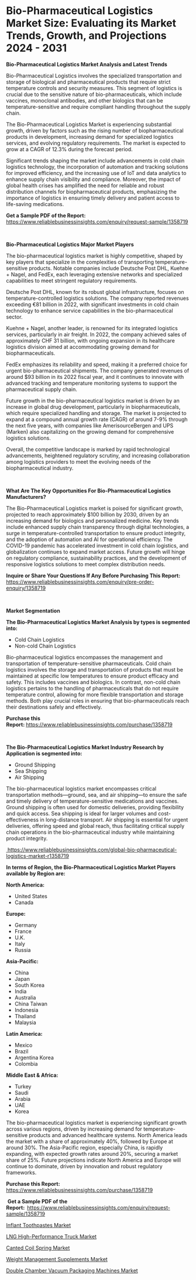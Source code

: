 <p><h1>Bio-Pharmaceutical Logistics Market Size: Evaluating its Market Trends, Growth, and Projections 2024 - 2031</h1></p><p><strong>Bio-Pharmaceutical Logistics Market Analysis and Latest Trends</strong></p>
<p><p>Bio-Pharmaceutical Logistics involves the specialized transportation and storage of biological and pharmaceutical products that require strict temperature controls and security measures. This segment of logistics is crucial due to the sensitive nature of bio-pharmaceuticals, which include vaccines, monoclonal antibodies, and other biologics that can be temperature-sensitive and require compliant handling throughout the supply chain.</p><p>The Bio-Pharmaceutical Logistics Market is experiencing substantial growth, driven by factors such as the rising number of biopharmaceutical products in development, increasing demand for specialized logistics services, and evolving regulatory requirements. The market is expected to grow at a CAGR of 12.3% during the forecast period. </p><p>Significant trends shaping the market include advancements in cold chain logistics technology, the incorporation of automation and tracking solutions for improved efficiency, and the increasing use of IoT and data analytics to enhance supply chain visibility and compliance. Moreover, the impact of global health crises has amplified the need for reliable and robust distribution channels for biopharmaceutical products, emphasizing the importance of logistics in ensuring timely delivery and patient access to life-saving medications.</p></p>
<p><strong>Get a Sample PDF of the Report:&nbsp;</strong> <a href="https://www.reliablebusinessinsights.com/enquiry/request-sample/1358719?utm_campaign=63&utm_medium=2&utm_source=Github&utm_content=ia&utm_term=29102024&utm_id=bio-pharmaceutical-logistics">https://www.reliablebusinessinsights.com/enquiry/request-sample/1358719</a></p>
<p>&nbsp;</p>
<p><strong>Bio-Pharmaceutical Logistics Major Market Players</strong></p>
<p><p>The bio-pharmaceutical logistics market is highly competitive, shaped by key players that specialize in the complexities of transporting temperature-sensitive products. Notable companies include Deutsche Post DHL, Kuehne + Nagel, and FedEx, each leveraging extensive networks and specialized capabilities to meet stringent regulatory requirements.</p><p>Deutsche Post DHL, known for its robust global infrastructure, focuses on temperature-controlled logistics solutions. The company reported revenues exceeding €81 billion in 2022, with significant investments in cold chain technology to enhance service capabilities in the bio-pharmaceutical sector.</p><p>Kuehne + Nagel, another leader, is renowned for its integrated logistics services, particularly in air freight. In 2022, the company achieved sales of approximately CHF 31 billion, with ongoing expansion in its healthcare logistics division aimed at accommodating growing demand for biopharmaceuticals.</p><p>FedEx emphasizes its reliability and speed, making it a preferred choice for urgent bio-pharmaceutical shipments. The company generated revenues of around $93 billion in its 2022 fiscal year, and it continues to innovate with advanced tracking and temperature monitoring systems to support the pharmaceutical supply chain.</p><p>Future growth in the bio-pharmaceutical logistics market is driven by an increase in global drug development, particularly in biopharmaceuticals, which require specialized handling and storage. The market is projected to expand at a compound annual growth rate (CAGR) of around 7-9% through the next five years, with companies like AmerisourceBergen and UPS (Marken) also capitalizing on the growing demand for comprehensive logistics solutions.</p><p>Overall, the competitive landscape is marked by rapid technological advancements, heightened regulatory scrutiny, and increasing collaboration among logistics providers to meet the evolving needs of the biopharmaceutical industry.</p></p>
<p>&nbsp;</p>
<p><strong>What Are The Key Opportunities For Bio-Pharmaceutical Logistics Manufacturers?</strong></p>
<p><p>The Bio-Pharmaceutical Logistics market is poised for significant growth, projected to reach approximately $100 billion by 2030, driven by an increasing demand for biologics and personalized medicine. Key trends include enhanced supply chain transparency through digital technologies, a surge in temperature-controlled transportation to ensure product integrity, and the adoption of automation and AI for operational efficiency. The COVID-19 pandemic has accelerated investment in cold chain logistics, and globalization continues to expand market access. Future growth will hinge on regulatory compliance, sustainability practices, and the development of responsive logistics solutions to meet complex distribution needs.</p></p>
<p><strong>Inquire or Share Your Questions If Any Before Purchasing This Report:</strong> <a href="https://www.reliablebusinessinsights.com/enquiry/pre-order-enquiry/1358719?utm_campaign=63&utm_medium=2&utm_source=Github&utm_content=ia&utm_term=29102024&utm_id=bio-pharmaceutical-logistics">https://www.reliablebusinessinsights.com/enquiry/pre-order-enquiry/1358719</a></p>
<p>&nbsp;</p>
<p><strong>Market Segmentation</strong></p>
<p><strong>The Bio-Pharmaceutical Logistics Market Analysis by types is segmented into:</strong></p>
<p><ul><li>Cold Chain Logistics</li><li>Non-cold Chain Logistics</li></ul></p>
<p><p>Bio-pharmaceutical logistics encompasses the management and transportation of temperature-sensitive pharmaceuticals. Cold chain logistics involves the storage and transportation of products that must be maintained at specific low temperatures to ensure product efficacy and safety. This includes vaccines and biologics. In contrast, non-cold chain logistics pertains to the handling of pharmaceuticals that do not require temperature control, allowing for more flexible transportation and storage methods. Both play crucial roles in ensuring that bio-pharmaceuticals reach their destinations safely and effectively.</p></p>
<p><strong>Purchase this Report:&nbsp;</strong><a href="https://www.reliablebusinessinsights.com/purchase/1358719?utm_campaign=63&utm_medium=2&utm_source=Github&utm_content=ia&utm_term=29102024&utm_id=bio-pharmaceutical-logistics">https://www.reliablebusinessinsights.com/purchase/1358719</a></p>
<p>&nbsp;</p>
<p><strong>The Bio-Pharmaceutical Logistics Market Industry Research by Application is segmented into:</strong></p>
<p><ul><li>Ground Shipping</li><li>Sea Shipping</li><li>Air Shipping</li></ul></p>
<p><p>The bio-pharmaceutical logistics market encompasses critical transportation methods—ground, sea, and air shipping—to ensure the safe and timely delivery of temperature-sensitive medications and vaccines. Ground shipping is often used for domestic deliveries, providing flexibility and quick access. Sea shipping is ideal for larger volumes and cost-effectiveness in long-distance transport. Air shipping is essential for urgent deliveries, offering speed and global reach, thus facilitating critical supply chain operations in the bio-pharmaceutical industry while maintaining product integrity.</p></p>
<p><a href="https://www.reliablebusinessinsights.com/global-bio-pharmaceutical-logistics-market-r1358719?utm_campaign=63&utm_medium=2&utm_source=Github&utm_content=ia&utm_term=29102024&utm_id=bio-pharmaceutical-logistics">&nbsp;https://www.reliablebusinessinsights.com/global-bio-pharmaceutical-logistics-market-r1358719</a></p>
<p><strong>In terms of Region, the Bio-Pharmaceutical Logistics Market Players available by Region are:</strong></p>
<p>
    <p> <strong> North America: </strong>
        <ul>
            <li>United States</li>
            <li>Canada</li>
        </ul>
        </p> 
    <p> <strong> Europe: </strong>
        <ul>
            <li>Germany</li>
            <li>France</li>
            <li>U.K.</li>
            <li>Italy</li>
            <li>Russia</li>
        </ul>
        </p> 
    <p> <strong> Asia-Pacific: </strong>
        <ul>
            <li>China</li>
            <li>Japan</li>
            <li>South Korea</li>
            <li>India</li>
            <li>Australia</li>
            <li>China Taiwan</li>
            <li>Indonesia</li>
            <li>Thailand</li>
            <li>Malaysia</li>
        </ul>
        </p> 
    <p> <strong> Latin America: </strong>
        <ul>
            <li>Mexico</li>
            <li>Brazil</li>
            <li>Argentina Korea</li>
            <li>Colombia</li>
        </ul>
        </p> 
    <p> <strong> Middle East & Africa: </strong>
        <ul>
            <li>Turkey</li>
            <li>Saudi</li>
            <li>Arabia</li>
            <li>UAE</li>
            <li>Korea</li>
        </ul>
    </p>
    </p>
<p><p>The bio-pharmaceutical logistics market is experiencing significant growth across various regions, driven by increasing demand for temperature-sensitive products and advanced healthcare systems. North America leads the market with a share of approximately 40%, followed by Europe at around 30%. The Asia-Pacific region, especially China, is rapidly expanding, with expected growth rates around 20%, securing a market share of 25%. Future projections indicate North America and Europe will continue to dominate, driven by innovation and robust regulatory frameworks.</p></p>
<p><strong>Purchase this Report: </strong><a href="https://www.reliablebusinessinsights.com/purchase/1358719?utm_campaign=63&utm_medium=2&utm_source=Github&utm_content=ia&utm_term=29102024&utm_id=bio-pharmaceutical-logistics">https://www.reliablebusinessinsights.com/purchase/1358719</a></p>
<p>&nbsp;<strong>Get a Sample PDF of the Report:&nbsp;&nbsp;</strong><a href="https://www.reliablebusinessinsights.com/enquiry/request-sample/1358719?utm_campaign=63&utm_medium=2&utm_source=Github&utm_content=ia&utm_term=29102024&utm_id=bio-pharmaceutical-logistics">https://www.reliablebusinessinsights.com/enquiry/request-sample/1358719</a></p>
<p><strong></strong></p>
<p><p><a href="https://github.com/rovj3gerson/Market-Research-Report-List-1/blob/main/inflant-toothpastes-market.md?utm_campaign=63&utm_medium=2&utm_source=Github&utm_content=ia&utm_term=29102024&utm_id=bio-pharmaceutical-logistics">Inflant Toothpastes Market</a></p><p><a href="https://github.com/maq4brod/Market-Research-Report-List-1/blob/main/lng-high-performance-truck-market.md?utm_campaign=63&utm_medium=2&utm_source=Github&utm_content=ia&utm_term=29102024&utm_id=bio-pharmaceutical-logistics">LNG High-Performance Truck Market</a></p><p><a href="https://medium.com/@nifongekclosebn1/the-canted-coil-spring-market-has-experienced-impressive-growth-in-recent-years-expanding-its-76b97a9c2b9d?utm_campaign=63&utm_medium=2&utm_source=Github&utm_content=ia&utm_term=29102024&utm_id=bio-pharmaceutical-logistics">Canted Coil Spring Market</a></p><p><a href="https://www.linkedin.com/pulse/weight-management-supplements-market-size-growth-industry-mrr7e?utm_campaign=63&utm_medium=2&utm_source=Github&utm_content=ia&utm_term=29102024&utm_id=bio-pharmaceutical-logistics">Weight Management Supplements Market</a></p><p><a href="https://issuu.com/reportprime-2/docs/double-chamber-vacuum-packaging-mac_ee204f976d5cd2?utm_campaign=63&utm_medium=2&utm_source=Github&utm_content=ia&utm_term=29102024&utm_id=bio-pharmaceutical-logistics">Double Chamber Vacuum Packaging Machines Market</a></p></p>